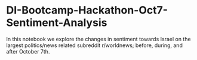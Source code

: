 # DI-Bootcamp-Hackathon-Oct7-Sentiment-Analysis
In this notebook we explore the changes in sentiment towards Israel on the largest politics/news related subreddit r/worldnews; before, during, and after October 7th.
